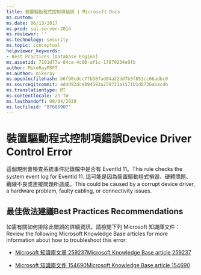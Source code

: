 ```yaml
---
title: 裝置驅動程式控制項錯誤 | Microsoft Docs
ms.custom: ''
ms.date: 06/13/2017
ms.prod: sql-server-2014
ms.reviewer: ''
ms.technology: security
ms.topic: conceptual
helpviewer_keywords:
- Best Practices [Database Engine]
ms.assetid: 7101d77a-84ca-4c00-af1c-17679234e9fb
author: MikeRayMSFT
ms.author: mikeray
ms.openlocfilehash: b6f90cdcc77b587ad04a22dd7b3f853cc66adbc0
ms.sourcegitcommit: ad4d92dce894592a259721a1571b1d8736abacdb
ms.translationtype: MT
ms.contentlocale: zh-TW
ms.lasthandoff: 08/04/2020
ms.locfileid: "87686907"
---
```

# <a name="device-driver-control-error"></a><span data-ttu-id="f6058-102">裝置驅動程式控制項錯誤</span><span class="sxs-lookup"><span data-stu-id="f6058-102">Device Driver Control Error</span></span>
  <span data-ttu-id="f6058-103">這個規則會檢查系統事件記錄檔中是否有 EventId 11。</span><span class="sxs-lookup"><span data-stu-id="f6058-103">This rule checks the system event log for EventId 11.</span></span> <span data-ttu-id="f6058-104">這可能是因為裝置驅動程式損毀、硬體問題、纜線不良或連接問題所造成。</span><span class="sxs-lookup"><span data-stu-id="f6058-104">This could be caused by a corrupt device driver, a hardware problem, faulty cabling, or connectivity issues.</span></span>  
  
## <a name="best-practices-recommendations"></a><span data-ttu-id="f6058-105">最佳做法建議</span><span class="sxs-lookup"><span data-stu-id="f6058-105">Best Practices Recommendations</span></span>  
 <span data-ttu-id="f6058-106">如需有關如何排除此錯誤的詳細資訊，請檢閱下列 Microsoft 知識庫文件：</span><span class="sxs-lookup"><span data-stu-id="f6058-106">Review the following Microsoft Knowledge Base articles for more information about how to troubleshoot this error:</span></span>  
  
-   [<span data-ttu-id="f6058-107">Microsoft 知識庫文章 259237</span><span class="sxs-lookup"><span data-stu-id="f6058-107">Microsoft Knowledge Base article 259237</span></span>](https://go.microsoft.com/fwlink/?linkid=117746)  
  
-   [<span data-ttu-id="f6058-108">Microsoft 知識庫文件 154690</span><span class="sxs-lookup"><span data-stu-id="f6058-108">Microsoft Knowledge Base article 154690</span></span>](https://go.microsoft.com/fwlink/?linkid=117747)  
  
  
